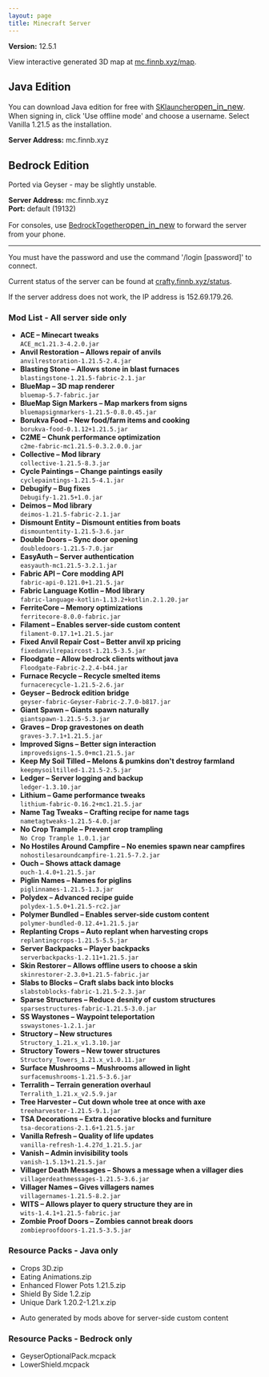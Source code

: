 ```yaml
---
layout: page
title: Minecraft Server
---
```

**Version:** 12.5.1

View interactive generated 3D map at [mc.finnb.xyz/map](https://mc.finnb.xyz/map/).

## Java Edition
You can download Java edition for free with [SKlauncher<span style='font-size:16px;' class='material-symbols-outlined'>open_in_new</span>](https://skmedix.pl/downloads). When signing in, click 'Use offline mode' and choose a username. Select Vanilla 1.21.5 as the installation.

**Server Address:** mc.finnb.xyz

## Bedrock Edition
Ported via Geyser - may be slightly unstable.  

**Server Address:** mc.finnb.xyz  
**Port:** default (19132)

For consoles, use [BedrockTogether<span style='font-size:16px;' class='material-symbols-outlined'>open_in_new</span>](https://apps.apple.com/au/app/bedrocktogether/id1534593376) to forward the server from your phone.

---
You must have the password and use the command '/login [password]' to connect.

Current status of the server can be found at [crafty.finnb.xyz/status](https://crafty.finnb.xyz/status).

If the server address does not work, the IP address is 152.69.179.26.

### Mod List - All server side only

- **ACE – Minecart tweaks**  
  `ACE_mc1.21.3-4.2.0.jar`
- **Anvil Restoration – Allows repair of anvils**  
  `anvilrestoration-1.21.5-2.4.jar`
- **Blasting Stone – Allows stone in blast furnaces**  
  `blastingstone-1.21.5-fabric-2.1.jar`
- **BlueMap – 3D map renderer**  
  `bluemap-5.7-fabric.jar`
- **BlueMap Sign Markers – Map markers from signs**  
  `bluemapsignmarkers-1.21.5-0.8.0.45.jar`
- **Borukva Food – New food/farm items and cooking**  
  `borukva-food-0.1.12+1.21.5.jar`
- **C2ME – Chunk performance optimization**  
  `c2me-fabric-mc1.21.5-0.3.2.0.0.jar`
- **Collective – Mod library**  
  `collective-1.21.5-8.3.jar`
- **Cycle Paintings – Change paintings easily**  
  `cyclepaintings-1.21.5-4.1.jar`
- **Debugify – Bug fixes**  
  `Debugify-1.21.5+1.0.jar`
- **Deimos – Mod library**  
  `deimos-1.21.5-fabric-2.1.jar`
- **Dismount Entity – Dismount entities from boats**  
  `dismountentity-1.21.5-3.6.jar`
- **Double Doors – Sync door opening**  
  `doubledoors-1.21.5-7.0.jar`
- **EasyAuth – Server authentication**  
  `easyauth-mc1.21.5-3.2.1.jar`
- **Fabric API – Core modding API**  
  `fabric-api-0.121.0+1.21.5.jar`
- **Fabric Language Kotlin – Mod library**  
  `fabric-language-kotlin-1.13.2+kotlin.2.1.20.jar`
- **FerriteCore – Memory optimizations**  
  `ferritecore-8.0.0-fabric.jar`
- **Filament – Enables server-side custom content**  
  `filament-0.17.1+1.21.5.jar`
- **Fixed Anvil Repair Cost – Better anvil xp pricing**  
  `fixedanvilrepaircost-1.21.5-3.5.jar`
- **Floodgate – Allow bedrock clients without java**  
  `Floodgate-Fabric-2.2.4-b44.jar`
- **Furnace Recycle – Recycle smelted items**  
  `furnacerecycle-1.21.5-2.6.jar`
- **Geyser – Bedrock edition bridge**  
  `geyser-fabric-Geyser-Fabric-2.7.0-b817.jar`
- **Giant Spawn – Giants spawn naturally**  
  `giantspawn-1.21.5-5.3.jar`
- **Graves – Drop gravestones on death**  
  `graves-3.7.1+1.21.5.jar`
- **Improved Signs – Better sign interaction**  
  `improvedsigns-1.5.0+mc1.21.5.jar`
- **Keep My Soil Tilled – Melons & pumkins don't destroy farmland**  
  `keepmysoiltilled-1.21.5-2.5.jar`
- **Ledger – Server logging and backup**  
  `ledger-1.3.10.jar`
- **Lithium – Game performance tweaks**  
  `lithium-fabric-0.16.2+mc1.21.5.jar`
- **Name Tag Tweaks – Crafting recipe for name tags**  
  `nametagtweaks-1.21.5-4.0.jar`
- **No Crop Trample – Prevent crop trampling**  
  `No Crop Trample 1.0.1.jar`
- **No Hostiles Around Campfire – No enemies spawn near campfires**  
  `nohostilesaroundcampfire-1.21.5-7.2.jar`
- **Ouch – Shows attack damage**  
  `ouch-1.4.0+1.21.5.jar`
- **Piglin Names – Names for piglins**  
  `piglinnames-1.21.5-1.3.jar`
- **Polydex – Advanced recipe guide**  
  `polydex-1.5.0+1.21.5-rc2.jar`
- **Polymer Bundled – Enables server-side custom content**  
  `polymer-bundled-0.12.4+1.21.5.jar`
- **Replanting Crops – Auto replant when harvesting crops**  
  `replantingcrops-1.21.5-5.5.jar`
- **Server Backpacks – Player backpacks**  
  `serverbackpacks-1.2.11+1.21.5.jar`
- **Skin Restorer – Allows offline users to choose a skin**  
  `skinrestorer-2.3.0+1.21.5-fabric.jar`
- **Slabs to Blocks – Craft slabs back into blocks**  
  `slabstoblocks-fabric-1.21.5-2.3.jar`
- **Sparse Structures – Reduce desnity of custom structures**  
  `sparsestructures-fabric-1.21.5-3.0.jar`
- **SS Waystones – Waypoint teleportation**  
  `sswaystones-1.2.1.jar`
- **Structory – New structures**  
  `Structory_1.21.x_v1.3.10.jar`
- **Structory Towers – New tower structures**  
  `Structory_Towers_1.21.x_v1.0.11.jar`
- **Surface Mushrooms – Mushrooms allowed in light**  
  `surfacemushrooms-1.21.5-3.6.jar`
- **Terralith – Terrain generation overhaul**  
  `Terralith_1.21.x_v2.5.9.jar`
- **Tree Harvester – Cut down whole tree at once with axe**  
  `treeharvester-1.21.5-9.1.jar`
- **TSA Decorations – Extra decorative blocks and furniture**  
  `tsa-decorations-2.1.6+1.21.5.jar`
- **Vanilla Refresh – Quality of life updates**  
  `vanilla-refresh-1.4.27d_1.21.5.jar`
- **Vanish – Admin invisibility tools**  
  `vanish-1.5.13+1.21.5.jar`
- **Villager Death Messages – Shows a message when a villager dies**  
  `villagerdeathmessages-1.21.5-3.6.jar`
- **Villager Names – Gives villagers names**  
  `villagernames-1.21.5-8.2.jar`
- **WITS – Allows player to query structure they are in**  
  `wits-1.4.1+1.21.5-fabric.jar`
- **Zombie Proof Doors – Zombies cannot break doors**  
  `zombieproofdoors-1.21.5-3.5.jar`  

### Resource Packs - Java only

- Crops 3D.zip  
- Eating Animations.zip  
- Enhanced Flower Pots 1.21.5.zip  
- Shield By Side 1.2.zip   
- Unique Dark 1.20.2-1.21.x.zip

+ Auto generated by mods above for server-side custom content  

### Resource Packs - Bedrock only 

- GeyserOptionalPack.mcpack   
- LowerShield.mcpack  

